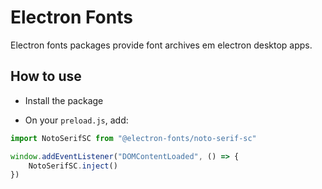 # Electron Fonts

Electron fonts packages provide font archives em electron desktop apps.

## How to use

* Install the package

* On your `preload.js`, add:

```ts
import NotoSerifSC from "@electron-fonts/noto-serif-sc"

window.addEventListener("DOMContentLoaded", () => {
    NotoSerifSC.inject()
})
```